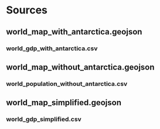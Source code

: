# Sources

## world_map_with_antarctica.geojson



### world_gdp_with_antarctica.csv



## world_map_without_antarctica.geojson



### world_population_without_antarctica.csv



## world_map_simplified.geojson



### world_gdp_simplified.csv